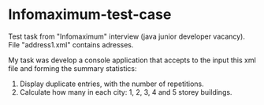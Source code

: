 # Infomaximum-test-case
Test task from "Infomaximum" interview (java junior developer vacancy).
File "address1.xml" contains adresses.

My task was develop a console application that accepts to the input this xml file and forming the summary statistics:
1) Display duplicate entries, with the number of repetitions.
2) Calculate how many in each city: 1, 2, 3, 4 and 5 storey buildings.
